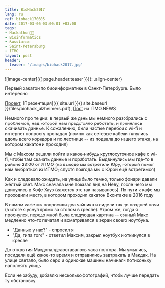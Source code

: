 ```yaml
---
title: BioHack2017
lang: ru
ref: biohack170305
date: 2017-03-05 03:00:01 +03:00
tags:
- Hackathon👨‍💻
- Bioinformatics
- Russia🇷🇺
- Saint-Petersburg
- ITMO
layout: post
header:
  teaser: "/images/biohack2017.jpg"
---
```


![image-center]({{ page.header.teaser }}){: .align-center}

Первый хакатон по биоинформатике в Санкт-Петербурге. Было интересно

[Проект](https://github.com/akarazeev/BioHack2017), [Презентация]({{ site.url }}{{ site.baseurl }}/files/biohack_alzheimers.pdf), [Пост](http://news.ifmo.ru/ru/science/life_science/news/6500/) на ITMO.NEWS

Немного про те дни: в первый же день мы немного разобрались с проблемой, над которой нам предстояло работать, и принялись скачивать данные. К сожалению, были частые перебои с wi-fi и интернет попросту пропадал (помню как сетевые кабели тянулись вдоль всего коридора и по лестнице -- из подвала до нашего этажа, на котором хакатон и проходил)

Мы с Максом решили пойти в какое-нибудь круглосуточное кафе с wi-fi, чтобы там скачать данные и поработать. Выдвинулись мы где-то в районе 23:00 от ИТМО (на выходе мы встретили Юру, который помог нам выбраться из ИТМО; спустя полгода мы с Юрой ещё встретимся)

Как и следовало ожидать, на улице было темно, только фонари давали жёлтый свет. Макс сначала мне показал вид на Неву, после чего мы двинулись в Кофе Хауз (кажется это так называлось). По пути к кафе мы проходили место, в котором проходил хакатон Вконтакте в 2016 году

В самом кафе мы попросили два чайника и сидели так до поздней ночи (в итоге я уснул прямо за столом в кресле). Утром же, когда я проснулся, передо мной была следующая картина -- сонный Макс медленно что-то печатал и всматривался в экран своего ноутбука.

- "Данные у нас?" - спросил я
- "Да, типа того" - ответил Максим, закрыл ноутбук и откинулся в кресле

До открытия Макдоналдсаоставалось часа полтора. Мы умылись, посидели ещё какое-то время и отправились завтракать в Макдак. На улице светало, было серо и одинокие машины начинали потихоньку наполнять улицы

Если не забуду, добавлю несколько фотографий, чтобы лучше передать ту обстановку